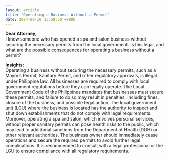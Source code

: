 ```yaml
---
layout: article
title: "Operating a Business Without a Permit"
date: 2024-09-10 13:59:50 +0800
---
```


<p><strong>Dear Attorney,</strong><br>I know someone who has opened a spa and salon business without securing the necessary permits from the local government. Is this legal, and what are the possible consequences for operating a business without a permit?</p><p><strong>Insights:</strong><br>Operating a business without securing the necessary permits, such as a Mayor’s Permit, Sanitary Permit, and other regulatory approvals, is illegal under Philippine law. All businesses are required to comply with local government regulations before they can legally operate. The Local Government Code of the Philippines mandates that businesses must secure these permits, and failure to do so may result in penalties, including fines, closure of the business, and possible legal action. The local government unit (LGU) where the business is located has the authority to inspect and shut down establishments that do not comply with legal requirements. Moreover, operating a spa and salon, which involves personal services, without proper sanitary permits can pose health risks to the public, which may lead to additional sanctions from the Department of Health (DOH) or other relevant authorities. The business owner should immediately cease operations and secure the required permits to avoid further legal complications. It is recommended to consult with a legal professional or the LGU to ensure compliance with all regulatory requirements.</p>